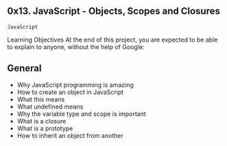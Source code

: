 ## 0x13. JavaScript - Objects, Scopes and Closures
`JavaScript`

Learning Objectives
At the end of this project, you are expected to be able to explain to anyone, without the help of Google:

## General
* Why JavaScript programming is amazing
* How to create an object in JavaScript
* What this means
* What undefined means
* Why the variable type and scope is important
* What is a closure
*  What is a prototype
* How to inherit an object from another 
